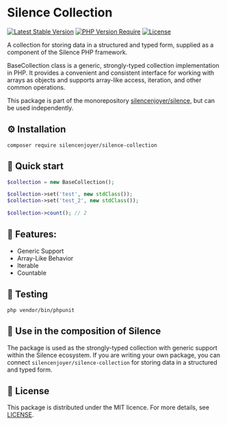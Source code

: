 # Silence Collection

[![Latest Stable Version](https://img.shields.io/packagist/v/silencenjoyer/silence-collection.svg)](https://packagist.org/packages/silencenjoyer/silence-collection)
[![PHP Version Require](https://img.shields.io/packagist/php-v/silencenjoyer/silence-collection.svg)](https://packagist.org/packages/silencenjoyer/silence-collection)
[![License](https://img.shields.io/github/license/silencenjoyer/silence-collection)](LICENSE.md)

A collection for storing data in a structured and typed form, supplied as a component of the Silence PHP framework.

BaseCollection class is a generic, strongly-typed collection implementation in PHP.
It provides a convenient and consistent interface for working with arrays as objects and supports array-like access, iteration, and other common operations.

This package is part of the monorepository [silencenjoyer/silence](https://github.com/silencenjoyer/silence), but can be used independently.

## ⚙️ Installation

``
composer require silencenjoyer/silence-collection
``

## 🚀 Quick start

```php
$collection = new BaseCollection();

$collection->set('test', new stdClass());
$collection->set('test_2', new stdClass());

$collection->count(); // 2
```

## 🧱 Features:
- Generic Support
- Array-Like Behavior
- Iterable
- Countable

## 🧪 Testing
``
php vendor/bin/phpunit
``

## 🧩 Use in the composition of Silence
The package is used as the strongly-typed collection with generic support within the Silence ecosystem. 
If you are writing your own package, you can connect ``silencenjoyer/silence-collection`` for storing data in a structured and typed form.

## 📄 License
This package is distributed under the MIT licence. For more details, see [LICENSE](LICENSE.md).
